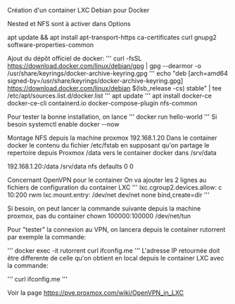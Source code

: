 Création d'un container LXC Debian pour Docker

Nested et NFS sont à activer dans Options

apt update && apt install apt-transport-https ca-certificates curl gnupg2 software-properties-common

Ajout du dépôt officiel de docker:
'''
curl -fsSL https://download.docker.com/linux/debian/gpg | gpg --dearmor -o /usr/share/keyrings/docker-archive-keyring.gpg
'''
echo "deb [arch=amd64 signed-by=/usr/share/keyrings/docker-archive-keyring.gpg] https://download.docker.com/linux/debian $(lsb_release -cs) stable" | tee /etc/apt/sources.list.d/docker.list
'''
apt update
'''
apt install docker-ce docker-ce-cli containerd.io docker-compose-plugin nfs-common

Pour tester la bonne installation, on lance
'''
docker run hello-world
'''
Si besoin systemctl enable docker --now

Montage NFS depuis la machine proxmox 192.168.1.20
Dans le container docker
le contenu du fichier /etc/fstab en supposant qu'on partage le repertoire depuis Proxmox /data vers le container docker dans /srv/data

192.168.1.20:/data      /srv/data       nfs     defaults        0 0

Concernant OpenVPN pour le container
On va ajouter les 2 lignes au fichiers de configuration du container LXC
'''
lxc.cgroup2.devices.allow: c 10:200 rwm
lxc.mount.entry: /dev/net dev/net none bind,create=dir
'''

Si besoin, on peut lancer la commande suivante depuis la machine proxmox, pas du container
chown 100000:100000 /dev/net/tun

Pour "tester" la connexion au VPN, on lancera depuis le container rutorrent par exemple la commande:

'''
docker exec -it rutorrent curl ifconfig.me
'''
L'adresse IP retournée doit être differente de celle qu'on obtient en local depuis le container LXC
avec la commande:

'''
curl ifconfig.me
'''

Voir la page https://pve.proxmox.com/wiki/OpenVPN_in_LXC
